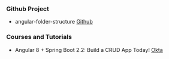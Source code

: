 
### Github Project

- angular-folder-structure [Github](https://github.com/mathisGarberg/angular-folder-structure)

### Courses and Tutorials

- Angular 8 + Spring Boot 2.2: Build a CRUD App Today! [Okta](https://developer.okta.com/blog/2019/05/13/angular-8-spring-boot-2)